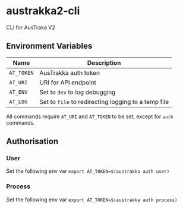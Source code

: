 # austrakka2-cli
CLI for AusTraka V2

## Environment Variables

| Name       | Description                                         |
| ---------- | --------------------------------------------------- |
| `AT_TOKEN` | AusTrakka auth token                                |
| `AT_URI`   | URI for API endpoint                                |
| `AT_ENV`   | Set to `dev` to log debugging                       |
| `AT_LOG`   | Set to `file` to redirecting logging to a temp file |

All commands require `AT_URI` and `AT_TOKEN` to be set, except for `auth` commands.


## Authorisation

### User

Set the following env var
`export AT_TOKEN=$(austrakka auth user)`

### Process

Set the following env var
`export AT_TOKEN=$(austrakka auth process)`
